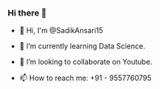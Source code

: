 ### Hi there 👋
- 👋 Hi, I'm @SadikAnsari15
- 🌱 I’m currently learning Data Science.
- 👯 I’m looking to collaborate on Youtube.

- 📫 How to reach me: +91 - 9557760795

